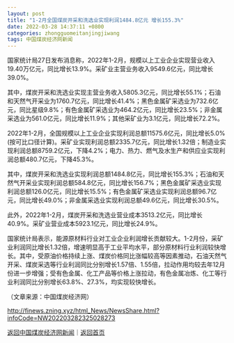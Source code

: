 ```yaml
---
layout: post
title: "1-2月全国煤炭开采和洗选业实现利润1484.8亿元 增长155.3%"
date: 2022-03-28 14:37:11 +0800
categories: zhongguomeitanjingjiwang
tags: 中国煤炭经济网新闻
---
```

<p>国家统计局27日发布消息称，2022年1-2月，规模以上工业企业实现营业收入19.40万亿元，同比增长13.9%。采矿业主营业务收入9549.6亿元，同比增长39.0%。</p><p>其中，煤炭开采和洗选业实现主营业务收入5805.3亿元，同比增长55.1%；石油和天然气开采业为1760.7亿元，同比增长41.4%；黑色金属矿采选业为732.6亿元，同比星级9.8%；有色金属矿采选业为464.2亿元，同比增长23.5%；非金属采选业为561.0亿元，同比增长11.9%；其他采矿业为3.1亿元，同比增长72.2%。</p>
 <p>2022年1-2月，全国规模以上工业企业实现利润总额11575.6亿元，同比增长5.0%(按可比口径计算)。采矿业实现利润总额2335.7亿元，同比增长1.32倍；制造业实现利润总额8759.2亿元，下降4.2%；电力、热力、燃气及水生产和供应业实现利润总额480.7亿元，下降45.3%。</p>
 <p>其中，煤炭开采和洗选业实现利润总额1484.8亿元，同比增长155.3%；石油和天然气开采业实现利润总额584.8亿元，同比增长156.7%；黑色金属矿采选业实现利润总额126.0亿元，同比增长15.5%；有色金属矿采选业实现利润总额96.7亿元，同比增长49.0%；非金属采选业实现利润总额49.6亿元，同比增长30.5%。</p>
 <p>此外，2022年1-2月，煤炭开采和洗选业营业成本3513.2亿元，同比增长40.9%。采矿业营业成本5923.1亿元，同比增长24.9%。</p>
 <p>国家统计局表示，能源原材料行业对工业企业利润增长贡献较大。1-2月份，采矿业利润同比增长1.32倍，增速明显高于工业平均水平，部分原材料行业利润较快增长。其中，受原油价格持续上涨、煤炭价格同比涨幅较高等因素推动，石油天然气开采、煤炭采选等行业利润同比分别增长1.57倍、1.55倍，拉动作用均较去年12月份进一步增强；受有色金属、化工产品等价格上涨拉动，有色金属冶炼、化工等行业利润同比分别增长63.8%、27.3%，均实现较快增长。</p><p class="em_media">（文章来源：中国煤炭经济网）</p>

<http://finews.zning.xyz/html_News/NewsShare.html?infoCode=NW202203282325028273>

[返回中国煤炭经济网新闻](//finews.withounder.com/category/zhongguomeitanjingjiwang.html)｜[返回首页](//finews.withounder.com/)